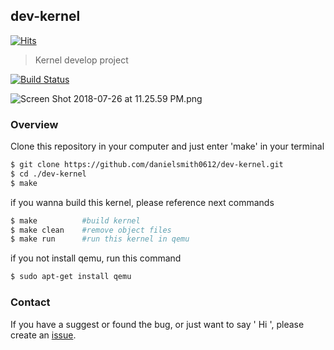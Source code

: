 ## dev-kernel
[![Hits](https://hits.seeyoufarm.com/api/count/incr/badge.svg?url=https%3A%2F%2Fgithub.com%2Fandrewbae%2Fdev-kernel&count_bg=%2379C83D&title_bg=%23555555&icon=&icon_color=%23FFFFFF&title=hits&edge_flat=false)](https://hits.seeyoufarm.com)  
> Kernel develop project

[![Build Status](https://travis-ci.org/danielsmith0612/dev-kernel.svg?branch=master)](https://travis-ci.org/danielsmith0612/dev-kernel)

<img src="https://i.imgur.com/V34K8CJ.png" title="Screen Shot 2018-07-26 at 11.25.59 PM.png"/>

### Overview
Clone this repository in your computer and just enter 'make' in your terminal
```bash
$ git clone https://github.com/danielsmith0612/dev-kernel.git
$ cd ./dev-kernel
$ make
```

if you wanna build this kernel, please reference next commands
```bash
$ make          #build kernel
$ make clean    #remove object files
$ make run      #run this kernel in qemu
```

if you not install qemu, run this command
```bash
$ sudo apt-get install qemu
```

### Contact
If you have a suggest or found the bug, or just want to say ' Hi ', please create an [issue](https://github.com/danielsmith0612/dev-kernel/issues).

